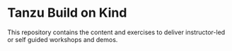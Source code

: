 # Tanzu Build on Kind

This repository contains the content and exercises to deliver instructor-led or self guided workshops and demos.
